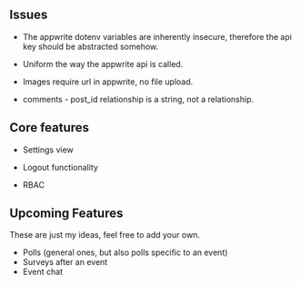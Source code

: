 ## Issues

* The appwrite dotenv variables are inherently insecure, therefore the api key should be abstracted somehow.

* Uniform the way the appwrite api is called.

* Images require url in appwrite, no file upload.

* comments - post_id relationship is a string, not a relationship.

## Core features

* Settings view

* Logout functionality

* RBAC

## Upcoming Features

These are just my ideas, feel free to add your own.

* Polls (general ones, but also polls specific to an event)
* Surveys after an event
* Event chat